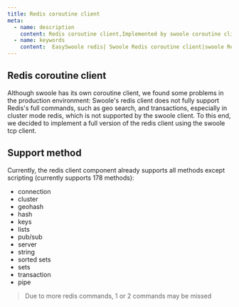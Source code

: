 ```yaml
---
title: Redis coroutine client
meta:
  - name: description
    content: Redis coroutine client,Implemented by swoole coroutine client,Covers the method of redis 99%
  - name: keywords
    content:  EasySwoole redis| Swoole Redis coroutine client|swoole Redis|Redis coroutine
---
```

## Redis coroutine client
Although swoole has its own coroutine client, we found some problems in the production environment:
Swoole's redis client does not fully support Redis's full commands, such as geo search, and transactions, especially in cluster mode redis, which is not supported by the swoole client. To this end, we decided to implement a full version of the redis client using the swoole tcp client.


## Support method
Currently, the redis client component already supports all methods except scripting (currently supports 178 methods):

- connection
- cluster
- geohash
- hash
- keys
- lists
- pub/sub
- server
- string
- sorted sets
- sets
- transaction
- pipe

> Due to more redis commands, 1 or 2 commands may be missed


